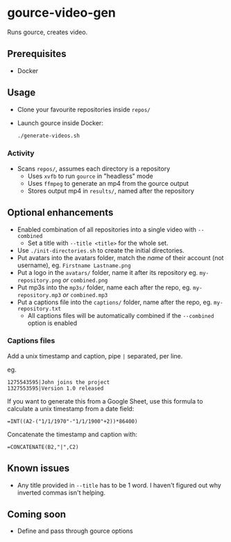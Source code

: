 # gource-video-gen

Runs gource, creates video.

## Prerequisites

* Docker

## Usage

* Clone your favourite repositories inside `repos/`
* Launch gource inside Docker:

  ```sh
  ./generate-videos.sh
  ```

### Activity

* Scans `repos/`, assumes each directory is a repository
  * Uses `xvfb` to run `gource` in "headless" mode
  * Uses `ffmpeg` to generate an mp4 from the gource output
  * Stores output mp4 in `results/`, named after the repository

## Optional enhancements

* Enabled combination of all repositories into a single video with `--combined`
  * Set a title with `--title <title>` for the whole set.
* Use `./init-directories.sh` to create the initial directories.
* Put avatars into the avatars folder, match the _name_ of their account (not username), eg. `Firstname Lastname.png`
* Put a logo in the `avatars/` folder, name it after its repository eg. `my-repository.png` _or_ `combined.png`
* Put mp3s into the `mp3s/` folder, name each after the repo, eg. `my-repository.mp3` _or_ `combined.mp3`
* Put a captions file into the `captions/` folder, name after the repo, eg. `my-repository.txt`
  * All captions files will be automatically combined if the `--combined` option is enabled

### Captions files

Add a unix timestamp and caption, pipe `|` separated, per line.

eg.

```
1275543595|John joins the project
1327553595|Version 1.0 released
```

If you want to generate this from a Google Sheet, use this formula to calculate a unix timestamp from a date field:

```
=INT((A2-("1/1/1970"-"1/1/1900"+2))*86400)
```

Concatenate the timestamp and caption with:

```
=CONCATENATE(B2,"|",C2)
```

## Known issues

* Any title provided in `--title` has to be 1 word. I haven't figured out why inverted commas isn't helping.

## Coming soon

* Define and pass through gource options
